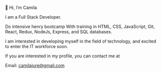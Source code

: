  👋 Hi, I’m Camila
 
 I am a Full Stack Developer.
 
  Do intensive henry bootcamp With training in HTML, CSS, JavaScript, Git, React, Redux, NodeJs, Express, and SQL databases.

 I am interested in developing myself in the field of technology, and excited to enter the IT workforce soon.

If you are interested in my profile, you can contact me at


Email: camilajure@gmail.com
 
 
 


<!---
camilajure/camilajure is a ✨ special ✨ repository because its `README.md` (this file) appears on your GitHub profile.
You can click the Preview link to take a look at your changes.
--->
